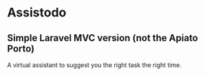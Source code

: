 # Assistodo

## Simple Laravel MVC version (not the Apiato Porto)

A virtual assistant to suggest you the right task the right time.